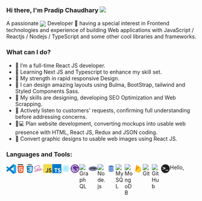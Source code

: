 
### Hi there, I'm Pradip Chaudhary <img src="https://media.giphy.com/media/hvRJCLFzcasrR4ia7z/giphy.gif" width="30">

A passionate  <a href="https://www.pradipchaudhary.com.np"><img align="center" src="https://img.shields.io/badge/Full_Stack-Software-blue"/></a>  Developer 🚀 having a special interest in Frontend technologies and experience of building Web applications with JavaScript / Reactjs / Nodejs / TypeScript and some other cool libraries and frameworks.


### What can I do?
- 🌱 I’m a full-time React JS developer.
- 🌱 Learning Next JS and Typescript to enhance my skill set.
- 💪 My strength in rapid responsive Design.
- 🎨 I can design amazing layouts using Bulma, BootStrap, tailwind and Styled Components Sass.
- 👯 My skills are designing, developing SEO Optimization and Web Scrapping.
- 📝 Actively listen to customers' requests, confirming full understanding before addressing concerns.
- 🧑💻 Plan website development, converting mockups into usable web presence with HTML, React JS, Redux and JSON coding.
- 🔨 Convert graphic designs to usable web images using React JS.
  

### Languages and Tools:

<a href="https://code.visualstudio.com/" target="_blank" > <img align="left" alt="Visual Studio Code" width="26px" src="https://raw.githubusercontent.com/github/explore/80688e429a7d4ef2fca1e82350fe8e3517d3494d/topics/visual-studio-code/visual-studio-code.png" /> </a>
<img align="left" alt="HTML5" width="24px" src="https://raw.githubusercontent.com/github/explore/80688e429a7d4ef2fca1e82350fe8e3517d3494d/topics/html/html.png" />
<img align="left" alt="CSS3" width="24px" src="https://raw.githubusercontent.com/github/explore/80688e429a7d4ef2fca1e82350fe8e3517d3494d/topics/css/css.png" />
<img align="left" alt="Sass" width="24px" src="https://raw.githubusercontent.com/github/explore/80688e429a7d4ef2fca1e82350fe8e3517d3494d/topics/sass/sass.png" />
<img align="left" alt="JavaScript" width="24px" src="https://raw.githubusercontent.com/github/explore/80688e429a7d4ef2fca1e82350fe8e3517d3494d/topics/javascript/javascript.png" />
<img align="left" alt="typescript" width="24px" src="https://raw.githubusercontent.com/github/explore/80688e429a7d4ef2fca1e82350fe8e3517d3494d/topics/typescript/typescript.png" />
<img align="left" alt="React" width="24px" src="https://raw.githubusercontent.com/github/explore/80688e429a7d4ef2fca1e82350fe8e3517d3494d/topics/react/react.png" />
<img align="left" alt="Gatsby" width="24px" src="https://raw.githubusercontent.com/github/explore/e94815998e4e0713912fed477a1f346ec04c3da2/topics/gatsby/gatsby.png" />
<img align="left" alt="GraphQL" width="24px" src="https://cdn.jsdelivr.net/gh/devicons/devicon/icons/graphql/graphql-plain.svg"  />
<img align="left" alt="PHP" width="24px" src="https://raw.githubusercontent.com/github/explore/80688e429a7d4ef2fca1e82350fe8e3517d3494d/topics/php/php.png" />
<img align="left" alt="Node.js" width="24px" src="https://cdn.jsdelivr.net/gh/devicons/devicon/icons/nodejs/nodejs-original.svg" />
<img align="left" alt="SQL" width="24px" src="https://raw.githubusercontent.com/github/explore/80688e429a7d4ef2fca1e82350fe8e3517d3494d/topics/sql/sql.png" />
<img align="left" alt="MySQL" width="24px" src="https://cdn.jsdelivr.net/gh/devicons/devicon/icons/mysql/mysql-original.svg" />
<img align="left" alt="MongoDB" width="24px" src="https://cdn.jsdelivr.net/gh/devicons/devicon/icons/mongodb/mongodb-original.svg" />
<img align="left" alt="Firebase" width="24px" src="https://raw.githubusercontent.com/github/explore/80688e429a7d4ef2fca1e82350fe8e3517d3494d/topics/firebase/firebase.png" />
<img align="left" alt="Git" width="24px" src="https://cdn.jsdelivr.net/gh/devicons/devicon/icons/git/git-original.svg" />
<img align="left" alt="GitHub" width="24px" src="https://user-images.githubusercontent.com/3369400/139447912-e0f43f33-6d9f-45f8-be46-2df5bbc91289.png" />
<img align="left" alt="Terminal" width="24px" src="https://raw.githubusercontent.com/github/explore/80688e429a7d4ef2fca1e82350fe8e3517d3494d/topics/terminal/terminal.png" />

<p> Hello, </p>
